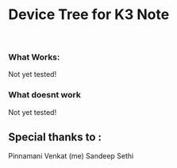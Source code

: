 <h1>Device Tree for K3 Note</h1>
<br>
<h3> What Works: </h3>
	Not yet tested!
<h3> What doesnt work</h3>
	Not yet tested!
<h2>Special thanks to :</h2>
	Pinnamani Venkat (me) 
	Sandeep Sethi

